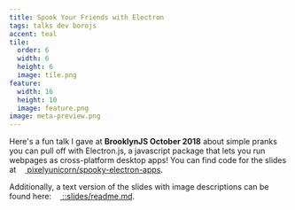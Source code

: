 ```yaml
---
title: Spook Your Friends with Electron
tags: talks dev borojs
accent: teal
tile:
  order: 6
  width: 6
  height: 6
  image: tile.png
feature:
  width: 16
  height: 10
  image: feature.png
image: meta-preview.png
---
```


Here's a fun talk I gave at **BrooklynJS October 2018** about simple pranks you can pull off with Electron.js, a javascript package that lets you run webpages as cross-platform desktop apps! You can find code for the slides at <a href="https://github.com/pixelyunicorn/spooky-electron-apps" class="uno" target="_blank"><img src="https://icon.now.sh/github/000" height="12" width="12" /> pixelyunicorn/spooky-electron-apps</a>.

Additionally, a text version of the slides with image descriptions can be found here: <a href="https://github.com/pixelyunicorn/spooky-electron-apps/tree/master/slides" class="uno" target="_blank"><img src="https://icon.now.sh/github/000" height="12" width="12" /> ::slides/readme.md</a>.

<script async class="speakerdeck-embed" data-id="eae6bd1c5be84926ad99c5989ff422ec" data-ratio="1.33333333333333" src="//speakerdeck.com/assets/embed.js"></script>

